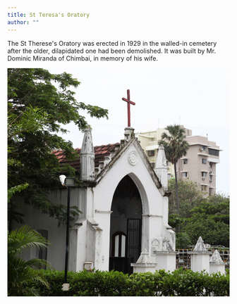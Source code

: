 ```yaml
---
title: St Teresa's Oratory
author: ""
---
```


The St Therese's Oratory was erected in 1929
in the walled-in cemetery after the older, dilapidated one had been
demolished. It was built by
Mr. Dominic Miranda
of Chimbai, in memory
of his wife.

![](./LROratory.jpg)
